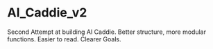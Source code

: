 # AI_Caddie_v2
Second Attempt at building AI Caddie. Better structure, more modular functions. Easier to read. Clearer Goals.
